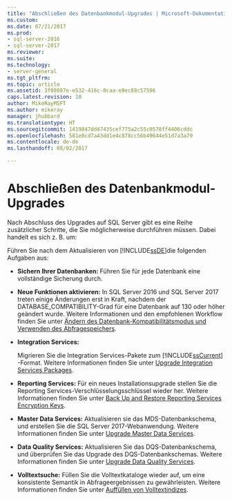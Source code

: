 ```yaml
---
title: "Abschließen des Datenbankmodul-Upgrades | Microsoft-Dokumentation"
ms.custom: 
ms.date: 07/21/2017
ms.prod:
- sql-server-2016
- sql-server-2017
ms.reviewer: 
ms.suite: 
ms.technology:
- server-general
ms.tgt_pltfrm: 
ms.topic: article
ms.assetid: 3f08087e-e532-416c-8caa-e0ec88c57596
caps.latest.revision: 10
author: MikeRayMSFT
ms.author: mikeray
manager: jhubbard
ms.translationtype: HT
ms.sourcegitcommit: 1419847dd47435cef775a2c55c0578ff4406cddc
ms.openlocfilehash: 581e8cd7a43dd1e4c878cc56b49644e51d7a3a79
ms.contentlocale: de-de
ms.lasthandoff: 08/02/2017

---
```

# <a name="complete-the-database-engine-upgrade"></a>Abschließen des Datenbankmodul-Upgrades

Nach Abschluss des Upgrades auf SQL Server gibt es eine Reihe zusätzlicher Schritte, die Sie möglicherweise durchführen müssen. Dabei handelt es sich z. B. um:  
  
Führen Sie nach dem Aktualisieren von [!INCLUDE[ssDE](../../includes/ssde-md.md)]die folgenden Aufgaben aus:  
  
- **Sichern Ihrer Datenbanken:** Führen Sie für jede Datenbank eine vollständige Sicherung durch.  

- **Neue Funktionen aktivieren:** In SQL Server 2016 und SQL Server 2017 treten einige Änderungen erst in Kraft, nachdem der DATABASE_COMPATIBILITY-Grad für eine Datenbank auf 130 oder höher geändert wurde.  Weitere Informationen und den empfohlenen Workflow finden Sie unter [Ändern des Datenbank-Kompatibilitätsmodus und Verwenden des Abfragespeichers](../../database-engine/install-windows/change-the-database-compatibility-mode-and-use-the-query-store.md).  
  
- **Integration Services:**  
  
     Migrieren Sie die Integration Services-Pakete zum [!INCLUDE[ssCurrent](../../includes/sscurrent-md.md)] -Format. Weitere Informationen finden Sie unter [Upgrade Integration Services Packages](../../integration-services/install-windows/upgrade-integration-services-packages.md).  
  
- **Reporting Services:** Für ein neues Installationsupgrade stellen Sie die Reporting Services-Verschlüsselungsschlüssel wieder her. Weitere Informationen finden Sie unter [Back Up and Restore Reporting Services Encryption Keys](../../reporting-services/install-windows/ssrs-encryption-keys-back-up-and-restore-encryption-keys.md).  
  
- **Master Data Services:** Aktualisieren sie das MDS-Datenbankschema, und erstellen Sie die SQL Server 2017-Webanwendung. Weitere Informationen finden Sie unter [Upgrade Master Data Services](../../database-engine/install-windows/upgrade-master-data-services.md).  
  
- **Data Quality Services:** Aktualisieren Sie das DQS-Datenbankschema, und überprüfen Sie das Upgrade des DQS-Datenbankschemas. Weitere Informationen finden Sie unter [Upgrade Data Quality Services](../../database-engine/install-windows/upgrade-data-quality-services.md).  
  
- **Volltextsuche:** Füllen Sie die Volltextkataloge wieder auf, um eine konsistente Semantik in Abfrageergebnissen zu gewährleisten. Weitere Informationen finden Sie unter [Auffüllen von Volltextindizes](../../relational-databases/search/populate-full-text-indexes.md).  
  

